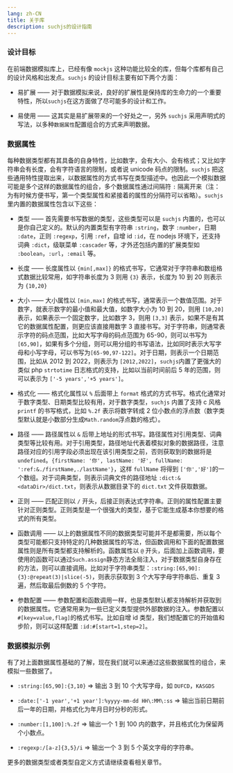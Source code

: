 ```yaml
---
lang: zh-CN
title: 关于库
description: suchjs的设计指南
---
```


### 设计目标

在前端数据模拟库上，已经有像 `mockjs` 这种功能比较全的库，但每个库都有自己的设计风格和出发点。`suchjs` 的设计目标主要有如下两个方面：

- 易扩展 —— 对于数据模拟来说，良好的扩展性是保持库的生命力的一个重要特性，所以`suchjs`在这方面做了尽可能多的设计和工作。

- 易使用 —— 这其实是易扩展带来的一个好处之一，另外 `suchjs` 采用声明式的写法，以多种`数据属性`配置组合的方式来声明数据。

### 数据属性

每种数据类型都有其具备的自身特性，比如数字，会有大小、会有格式；又比如字符串会有长度，会有字符语言的限制，或者说 unicode 码点的限制。`suchjs` 把这些通用特性提取出来，以数据属性的方式书写在类型描述中。也因此一个模拟数据可能是多个这样的数据属性的组合，多个数据属性通过间隔符 `:` 隔离开来（注：为有时候方便书写，第一个类型属性和紧接着的属性的分隔符可以省略）。`suchjs` 里内置的数据属性包含以下这些：

- 类型 —— 首先需要书写数据的类型，这些类型可以是 `suchjs` 内置的，也可以是你自己定义的。默认的内置类型有字符串 `:string`，数字 `:number`，日期 `:date`，正则 `:regexp`，引用 `:ref`，自增 id `:id`，在 nodejs 环境下，还支持词典 `:dict`，级联菜单 `:cascader` 等，才外还包括内置的扩展类型如 `:boolean`，`:url`，`:email` 等。

- 长度 —— 长度属性以 `{min[,max]}` 的格式书写，它通常对于字符串和数组格式数据比较常用，如字符串长度为 3 则用 `{3}` 表示，长度为 10 到 20 则表示为 `{10,20}`

- 大小 —— 大小属性以 `[min,max]` 的格式书写，通常表示一个数值范围。对于数字，就表示数字的最小值和最大值，如数字大小为 10 到 20，则用 `[10,20]` 表示，如果表示一个固定数字，比如数字 3，则用 `[3,3]` 表示，如果不是有其它的数据属性配置，则更应该直接用数字 3 直接书写。对于字符串，则通常表示字符的码点范围，比如大写字母的码点范围为 65-90，则可以书写为`[65,90]`，如果有多个分组，则可以用分组的书写语法，比如同时表示大写字母和小写字母，可以书写为`[65-90,97-122]`。对于日期，则表示一个日期范围，比如从 2012 到 2022，则表示为 `[2012,2022]`，`suchjs`内置了更强大的类似 php `strtotime` 日志格式的支持，比如以当前时间前后 5 年的范围，则可以表示为 `['-5 years','+5 years']`。

- 格式化 —— 格式化属性以 `%` 后面带上 `format` 格式的方式书写。格式化通常对于数字类型、日期类型比较有用，对于数字类型，`suchjs` 内置了支持 c 风格 `printf` 的书写格式，比如 `%.2f` 表示将数字转成 2 位小数点的浮点数（数字类型默认就是小数部分生成`Math.random`浮点数的格式）。

- 路径 —— 路径属性以 `&` 后带上地址的形式书写。路径属性对引用类型、词典类型等比较有用。对于引用类型，路径地址代表着模拟对象的数据路径，注意路径对应的引用字段必须出现在该引用类型之前，否则获取到的数据将是`undefined`。`{firstName: '你', lastName: '好', fullName: ':ref:&./firstName,./lastName'}`，这样 `fullName` 将得到 `['你','好']`的一个数组。对于词典类型，则表示词典文件的路径地址 `:dict:&<dataDir>/dict.txt`，则表示从数据目录下的 `dict.txt` 文件获取数据。

- 正则 —— 匹配正则以 `/` 开头，后接正则表达式字符串。正则的属性配置主要针对正则类型。正则类型是一个很强大的类型，基于它能生成基本你想要的格式的所有类型。

- 函数调用 —— 以上的数据属性不同的数据类型可能并不是都需要，所以每个类型可能都只支持特定的几种数据属性的写法，但函数调用和下面的配置数据属性则是所有类型都支持解析的。函数属性以 `@` 开头，后面加上函数调用，要使用的函数可以通过`Such.assign`静态方法全局注入，对于数据类型自身存在的方法，则可以直接调用。比如对于字符串类型：`:string:[65,90]:{3}:@repeat(3)|slice(-5)`，则表示获取到 3 个大写字母字符串后、重复 3 遍，然后取最后倒数的 5 个字符。

- 参数配置 —— 参数配置和函数调用一样，也是类型默认都支持解析并获取到的数据属性。它通常用来为一些已定义类型提供外部数据的注入。参数配置以 `#[key=value,flag]`的格式书写。比如自增 id 类型，我们想配置它的开始值和步阶，则可以这样配置 `:id:#[start=1,step=2]`。

### 数据模拟示例

有了对上面数据属性基础的了解，现在我们就可以来通过这些数据属性的组合，来模拟一些数据了。

- `:string:[65,90]:{3,10}` => 输出 3 到 10 个大写字母，如 `DUFCD`，`KASGDS`

- `:date:['-1 year','+1 year']:%yyyy-mm-dd HH\:MM\:ss` => 输出当前日期前后一年的日期，并格式化为年月日时分秒的形式。

- `:number:[1,100]:%.2f` => 输出一个 1 到 100 内的数字，并且格式化为保留两个小数点。

- `:regexp:/[a-z]{3,5}/i` => 输出一个 3 到 5 个英文字母的字符串。

更多的数据类型或者类型自定义方式请继续查看相关章节。
